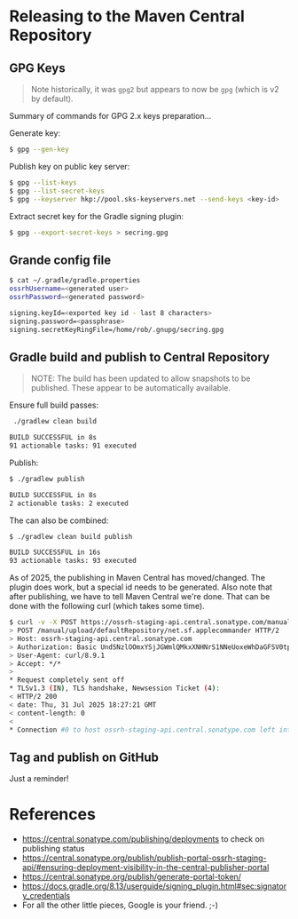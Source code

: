 # Releasing to the Maven Central Repository

## GPG Keys

> Note historically, it was `gpg2` but appears to now be `gpg` (which is v2 by default).

Summary of commands for GPG 2.x keys preparation...

Generate key:

```bash
$ gpg --gen-key
```

Publish key on public key server:

```bash
$ gpg --list-keys
$ gpg --list-secret-keys
$ gpg --keyserver hkp://pool.sks-keyservers.net --send-keys <key-id>
```

Extract secret key for the Gradle signing plugin:

```bash
$ gpg --export-secret-keys > secring.gpg
```

## Grande config file

```bash
$ cat ~/.gradle/gradle.properties 
ossrhUsername=<generated user>
ossrhPassword=<generated password>

signing.keyId=<exported key id - last 8 characters>
signing.password=<passphrase>
signing.secretKeyRingFile=/home/rob/.gnupg/secring.gpg
```

## Gradle build and publish to Central Repository

> NOTE: The build has been updated to allow snapshots to be published.  These appear to be automatically available.

Ensure full build passes:

```bash
 ./gradlew clean build

BUILD SUCCESSFUL in 8s
91 actionable tasks: 91 executed
```

Publish:

```bash
$ ./gradlew publish

BUILD SUCCESSFUL in 8s
2 actionable tasks: 2 executed
```

The can also be combined:

```bash
$ ./gradlew clean build publish

BUILD SUCCESSFUL in 16s
93 actionable tasks: 93 executed
```

As of 2025, the publishing in Maven Central has moved/changed. The plugin does work, but a special id needs to be generated.
Also note that after publishing, we have to tell Maven Central we're done. That can be done with the following curl (which takes some time).

```bash
$ curl -v -X POST https://ossrh-staging-api.central.sonatype.com/manual/upload/defaultRepository/net.sf.applecommander --user "<user>:<password>"
> POST /manual/upload/defaultRepository/net.sf.applecommander HTTP/2
> Host: ossrh-staging-api.central.sonatype.com
> Authorization: Basic UndSNzlOOmxYSjJGWmlQMkxXNHNrS1NNeUoxeWhDaGFSV0tpdXJpNw==
> User-Agent: curl/8.9.1
> Accept: */*
> 
* Request completely sent off
* TLSv1.3 (IN), TLS handshake, Newsession Ticket (4):
< HTTP/2 200 
< date: Thu, 31 Jul 2025 18:27:21 GMT
< content-length: 0
<
* Connection #0 to host ossrh-staging-api.central.sonatype.com left intact
```

## Tag and publish on GitHub

Just a reminder!

# References

* https://central.sonatype.com/publishing/deployments to check on publishing status
* https://central.sonatype.org/publish/publish-portal-ossrh-staging-api/#ensuring-deployment-visibility-in-the-central-publisher-portal
* https://central.sonatype.org/publish/generate-portal-token/
* https://docs.gradle.org/8.13/userguide/signing_plugin.html#sec:signatory_credentials
* For all the other little pieces, Google is your friend. ;-)
